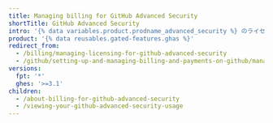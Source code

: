 ```yaml
---
title: Managing billing for GitHub Advanced Security
shortTitle: GitHub Advanced Security
intro: '{% data variables.product.prodname_advanced_security %} のライセンスのシートの使用を表示および管理できます。'
product: '{% data reusables.gated-features.ghas %}'
redirect_from:
  - /billing/managing-licensing-for-github-advanced-security
  - /github/setting-up-and-managing-billing-and-payments-on-github/managing-licensing-for-github-advanced-security
versions:
  fpt: '*'
  ghes: '>=3.1'
children:
  - /about-billing-for-github-advanced-security
  - /viewing-your-github-advanced-security-usage
---
```


